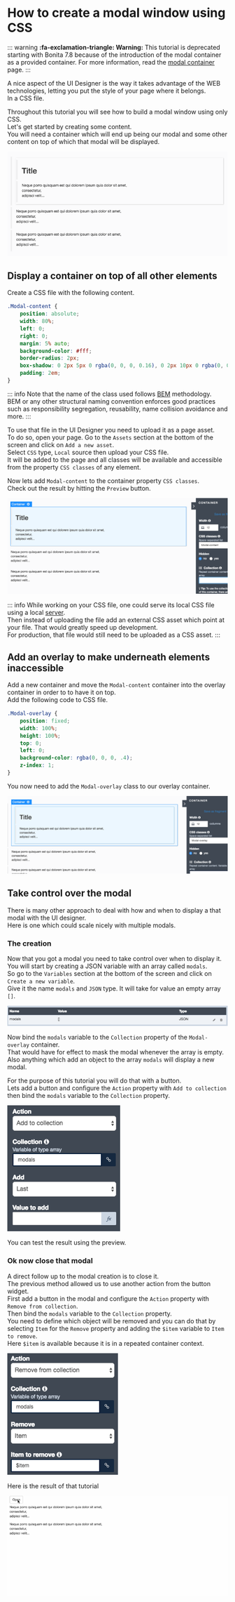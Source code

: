 # How to create a modal window using CSS

::: warning
**:fa-exclamation-triangle: Warning:** This tutorial is deprecated starting with Bonita 7.8 because of the introduction of the modal container as a provided container. For more information, read the [modal container](widgets.md#modal-widget) page.
:::

A nice aspect of the UI Designer is the way it takes advantage of the WEB technologies, letting you put the style of your page where it belongs.  
In a CSS file. 

Throughout this tutorial you will see how to build a modal window using only CSS.  
Let's get started by creating some content.  
You will need a container which will end up being our modal and some other content on top of which that modal will be displayed.

![Initial content](images/uid-modal-tutorial/initial-content.png) <!--{.img-responsive .img-thumbnail}-->

## Display a container on top of all other elements

Create a CSS file with the following content.
 
 ```css
 .Modal-content {
     position: absolute;
     width: 80%;
     left: 0;
     right: 0;
     margin: 5% auto;
     background-color: #fff;
     border-radius: 2px;
     box-shadow: 0 2px 5px 0 rgba(0, 0, 0, 0.16), 0 2px 10px 0 rgba(0, 0, 0, 0.12);
     padding: 2em;
 }
 ```

::: info
Note that the name of the class used follows [BEM](https://en.bem.info/) methodology.  
BEM or any other structural naming convention enforces good practices such as responsibility segregation, reusability, name collision avoidance and more.
:::

To use that file in the UI Designer you need to upload it as a page asset.   
To do so, open your page. Go to the `Assets` section at the bottom of the screen and click on `Add a new asset`.  
Select `CSS` type, `Local` source then upload your CSS file.  
It will be added to the page and all classes will be available and accessible from the property `CSS classes` of any element.

Now lets add `Modal-content` to the container property `CSS classes`.  
Check out the result by hitting the `Preview` button.

![Modal content container](images/uid-modal-tutorial/modal-content-container.png) <!--{.img-responsive .img-thumbnail}-->

::: info
While working on your CSS file, one could serve its local CSS file using a local [server](https://www.npmjs.com/package/http-server).  
Then instead of uploading the file add an external CSS asset which point at your file. That would greatly speed up development.  
For production, that file would still need to be uploaded as a CSS asset.
:::

## Add an overlay to make underneath elements inaccessible

Add a new container and move the `Modal-content` container into the overlay container in order to to have it on top.  
Add the following code to CSS file.

```css
.Modal-overlay {
    position: fixed;
    width: 100%;
    height: 100%;
    top: 0;
    left: 0;
    background-color: rgba(0, 0, 0, .4);
    z-index: 1;
}
```

You now need to add the `Modal-overlay` class to our overlay container.

![Modal overlay container](images/uid-modal-tutorial/modal-overlay-container.png) <!--{.img-responsive .img-thumbnail}-->

## Take control over the modal 

There is many other approach to deal with how and when to display a that modal with the UI designer.  
Here is one which could scale nicely with multiple modals.

### The creation

Now that you got a modal you need to take control over when to display it.  
You will start by creating a JSON variable with an array called `modals`.  
So go to the `Variables` section at the bottom of the screen and click on `Create a new variable`.  
Give it the name `modals` and `JSON` type. It will take for value an empty array `[]`.

![Modals variable](images/uid-modal-tutorial/modals-variable.png) <!--{.img-responsive .img-thumbnail}-->

Now bind the `modals` variable to the `Collection` property of the `Modal-overlay` container.  
That would have for effect to mask the modal whenever the array is empty.  
Also anything which add an object to the array `modals` will display a new modal.

For the purpose of this tutorial you will do that with a button.  
Lets add a button and configure the `Action` property with `Add to collection`   
then bind the `modals` variable to the `Collection` property.

![Open modal button](images/uid-modal-tutorial/open-modal-button.png) <!--{.img-responsive .img-thumbnail}-->

You can test the result using the preview.

### Ok now close that modal

A direct follow up to the modal creation is to close it.   
The previous method allowed us to use another action from the button widget.   
First add a button in the modal and configure the `Action` property with `Remove from collection`.  
Then bind the `modals` variable to the `Collection` property.  
You need to define which object will be removed and you can do that by selecting `Item` for the `Remove` property and adding the `$item` variable to `Item to remove`.  
Here `$item` is available because it is in a repeated container context.

![Close modal button](images/uid-modal-tutorial/close-modal-button.png) <!--{.img-responsive .img-thumbnail}-->

Here is the result of that tutorial

![Modal result](images/uid-modal-tutorial/tuto-modal-result.gif) <!--{.img-responsive .img-thumbnail}-->
